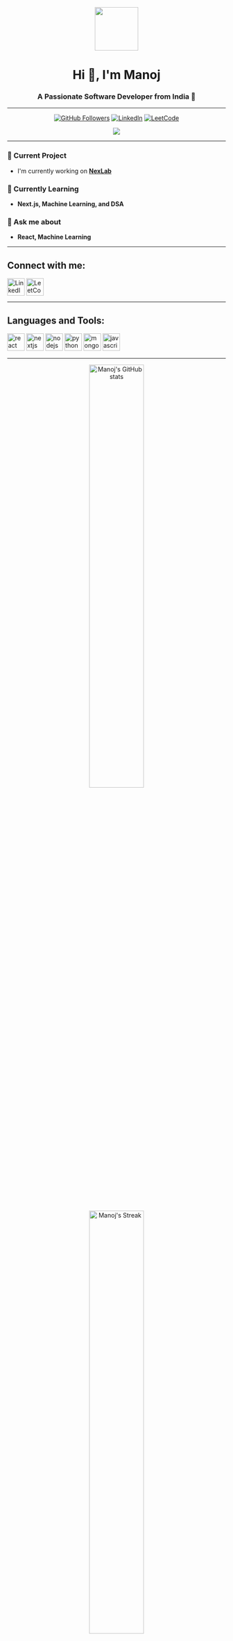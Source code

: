 <div align="center">
  <img src="https://media.giphy.com/media/5xaOcLwEvFOizxHVyVy/giphy.gif" width="100"/>
  <h1>Hi 👋, I'm Manoj</h1>
  <h3>A Passionate Software Developer from India 💓</h3>
</div>

---

<p align="center">
  <a href="https://github.com/itzmk06" target="_blank"><img src="https://img.shields.io/github/followers/itzmk06?style=social" alt="GitHub Followers"></a>
  <a href="https://www.linkedin.com/in/manoj-kumar-m-3a1876263" target="_blank"><img src="https://img.shields.io/badge/-Connect-0077B5?style=flat&logo=Linkedin&logoColor=white" alt="LinkedIn"></a>
  <a href="https://www.leetcode.com/vgmxcfjd2d" target="_blank"><img src="https://img.shields.io/badge/LeetCode-Solutions-orange?style=flat&logo=leetcode&logoColor=white" alt="LeetCode"></a>
</p>

<p align="center">
  <img src="https://readme-typing-svg.herokuapp.com?color=00FF00&lines=Software+Developer;ML+Enthusiast;Frontend+Developer;Always+Learning...">
</p>

---

### 🔭 Current Project
- I'm currently working on **[NexLab](https://github.com/itzmk06/NexLabs)**

### 🌱 Currently Learning
- **Next.js, Machine Learning, and DSA**

### 💬 Ask me about
- **React, Machine Learning**

---

<h2 align="left">Connect with me:</h2>
<p align="left">
  <a href="https://linkedin.com/in/manoj-kumar-m-3a1876263" target="blank"><img align="center" src="https://cdn.jsdelivr.net/gh/devicons/devicon/icons/linkedin/linkedin-original.svg" alt="LinkedIn" height="40" width="40"/></a>
  <a href="https://www.leetcode.com/vgmxcfjd2d" target="blank"><img align="center" src="https://cdn.jsdelivr.net/gh/devicons/devicon/icons/javascript/javascript-original.svg" alt="LeetCode" height="40" width="40"/></a>
</p>

---

<h2 align="left">Languages and Tools:</h2>
<p align="left"> 
  <img src="https://cdn.jsdelivr.net/gh/devicons/devicon/icons/react/react-original.svg" alt="react" width="40" height="40"/> 
  <img src="https://cdn.jsdelivr.net/gh/devicons/devicon/icons/nextjs/nextjs-original.svg" alt="nextjs" width="40" height="40"/> 
  <img src="https://cdn.jsdelivr.net/gh/devicons/devicon/icons/nodejs/nodejs-original.svg" alt="nodejs" width="40" height="40"/> 
  <img src="https://cdn.jsdelivr.net/gh/devicons/devicon/icons/python/python-original.svg" alt="python" width="40" height="40"/> 
  <img src="https://cdn.jsdelivr.net/gh/devicons/devicon/icons/mongodb/mongodb-original.svg" alt="mongodb" width="40" height="40"/> 
  <img src="https://cdn.jsdelivr.net/gh/devicons/devicon/icons/javascript/javascript-original.svg" alt="javascript" width="40" height="40"/> 
</p>

---

<div align="center">
  <img src="https://github-readme-stats.vercel.app/api?username=itzmk06&show_icons=true&theme=radical" alt="Manoj's GitHub stats" width="50%" />
  <img src="https://github-readme-streak-stats.herokuapp.com/?user=itzmk06&theme=radical" alt="Manoj's Streak" width="50%" />
</div>

---

<div align="center">
  <h2>Top Languages</h2>
  <img src="https://github-readme-stats.vercel.app/api/top-langs?username=itzmk06&layout=compact&theme=radical" alt="Top Languages" width="50%" />
</div>

---

<div align="center">
  <img src="https://media.giphy.com/media/xT9IgzoKnwFNmISR8I/giphy.gif" width="100">
</div>
